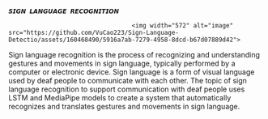                                                                                             𝙎𝙄𝙂𝙉 𝙇𝘼𝙉𝙂𝙐𝘼𝙂𝙀 𝙍𝙀𝘾𝙊𝙂𝙉𝙄𝙏𝙄𝙊𝙉 

                                      <img width="572" alt="image" src="https://github.com/VuCao223/Sign-Language-Detectio/assets/160468490/5916a7ab-7279-4958-8dcd-b67d07889d42">

Sign language recognition is the process of recognizing and understanding gestures and movements in sign language, typically performed by a computer or electronic device. Sign language is a form of visual language used by deaf people to communicate with each other.
The topic of sign language recognition to support communication with deaf people uses LSTM and MediaPipe models to create a system that automatically recognizes and translates gestures and movements in sign language.
